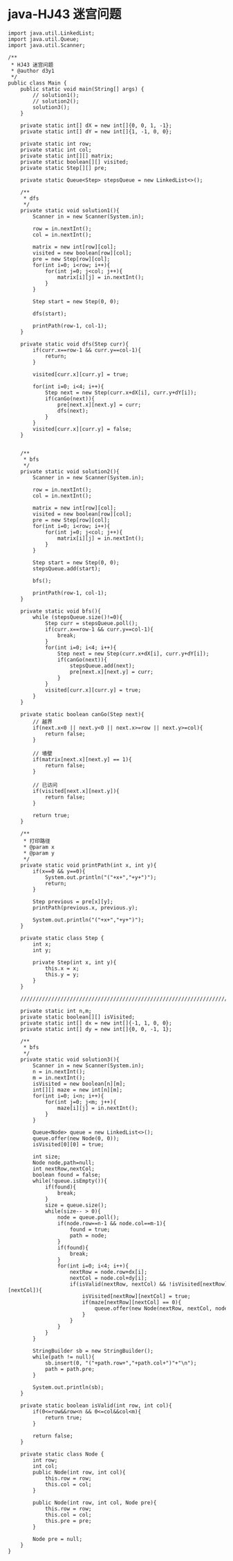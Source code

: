 # java-HJ43 迷宫问题


    import java.util.LinkedList;
    import java.util.Queue;
    import java.util.Scanner;
    
    /**
     * HJ43 迷宫问题
     * @author d3y1
     */
    public class Main {
        public static void main(String[] args) {
            // solution1();
            // solution2();
            solution3();
        }
    
        private static int[] dX = new int[]{0, 0, 1, -1};
        private static int[] dY = new int[]{1, -1, 0, 0};
    
        private static int row;
        private static int col;
        private static int[][] matrix;
        private static boolean[][] visited;
        private static Step[][] pre;
    
        private static Queue<Step> stepsQueue = new LinkedList<>();
    
        /**
         * dfs
         */
        private static void solution1(){
            Scanner in = new Scanner(System.in);
            
            row = in.nextInt();
            col = in.nextInt();
    
            matrix = new int[row][col];
            visited = new boolean[row][col];
            pre = new Step[row][col];
            for(int i=0; i<row; i++){
                for(int j=0; j<col; j++){
                    matrix[i][j] = in.nextInt();
                }
            }
    
            Step start = new Step(0, 0);
    
            dfs(start);
    
            printPath(row-1, col-1);
        }
    
        private static void dfs(Step curr){
            if(curr.x==row-1 && curr.y==col-1){
                return;
            }
    
            visited[curr.x][curr.y] = true;
    
            for(int i=0; i<4; i++){
                Step next = new Step(curr.x+dX[i], curr.y+dY[i]);
                if(canGo(next)){
                    pre[next.x][next.y] = curr;
                    dfs(next);
                }
            }
            visited[curr.x][curr.y] = false;
        }
    
    
        /**
         * bfs
         */
        private static void solution2(){
            Scanner in = new Scanner(System.in);
    
            row = in.nextInt();
            col = in.nextInt();
    
            matrix = new int[row][col];
            visited = new boolean[row][col];
            pre = new Step[row][col];
            for(int i=0; i<row; i++){
                for(int j=0; j<col; j++){
                    matrix[i][j] = in.nextInt();
                }
            }
    
            Step start = new Step(0, 0);
            stepsQueue.add(start);
    
            bfs();
    
            printPath(row-1, col-1);
        }
    
        private static void bfs(){
            while (stepsQueue.size()!=0){
                Step curr = stepsQueue.poll();
                if(curr.x==row-1 && curr.y==col-1){
                    break;
                }
                for(int i=0; i<4; i++){
                    Step next = new Step(curr.x+dX[i], curr.y+dY[i]);
                    if(canGo(next)){
                        stepsQueue.add(next);
                        pre[next.x][next.y] = curr;
                    }
                }
                visited[curr.x][curr.y] = true;
            }
        }
    
        private static boolean canGo(Step next){
            // 越界
            if(next.x<0 || next.y<0 || next.x>=row || next.y>=col){
                return false;
            }
    
            // 墙壁
            if(matrix[next.x][next.y] == 1){
                return false;
            }
    
            // 已访问
            if(visited[next.x][next.y]){
                return false;
            }
    
            return true;
        }
    
        /**
         * 打印路径
         * @param x
         * @param y
         */
        private static void printPath(int x, int y){
            if(x==0 && y==0){
                System.out.println("("+x+","+y+")");
                return;
            }
    
            Step previous = pre[x][y];
            printPath(previous.x, previous.y);
    
            System.out.println("("+x+","+y+")");
        }
    
        private static class Step {
            int x;
            int y;
    
            private Step(int x, int y){
                this.x = x;
                this.y = y;
            }
        }
        
        /////////////////////////////////////////////////////////////////////////////////////
    
        private static int n,m;
        private static boolean[][] isVisited;
        private static int[] dx = new int[]{-1, 1, 0, 0};
        private static int[] dy = new int[]{0, 0, -1, 1};
    
        /**
         * bfs
         */
        private static void solution3(){
            Scanner in = new Scanner(System.in);
            n = in.nextInt();
            m = in.nextInt();
            isVisited = new boolean[n][m];
            int[][] maze = new int[n][m];
            for(int i=0; i<n; i++){
                for(int j=0; j<m; j++){
                    maze[i][j] = in.nextInt();
                }
            }
    
            Queue<Node> queue = new LinkedList<>();
            queue.offer(new Node(0, 0));
            isVisited[0][0] = true;
    
            int size;
            Node node,path=null;
            int nextRow,nextCol;
            boolean found = false;
            while(!queue.isEmpty()){
                if(found){
                    break;
                }
                size = queue.size();
                while(size-- > 0){
                    node = queue.poll();
                    if(node.row==n-1 && node.col==m-1){
                        found = true;
                        path = node;
                    }
                    if(found){
                        break;
                    }
                    for(int i=0; i<4; i++){
                        nextRow = node.row+dx[i];
                        nextCol = node.col+dy[i];
                        if(isValid(nextRow, nextCol) && !isVisited[nextRow][nextCol]){
                            isVisited[nextRow][nextCol] = true;
                            if(maze[nextRow][nextCol] == 0){
                                queue.offer(new Node(nextRow, nextCol, node));
                            }
                        }
                    }
                }
            }
    
            StringBuilder sb = new StringBuilder();
            while(path != null){
                sb.insert(0, "("+path.row+","+path.col+")"+"\n");
                path = path.pre;
            }
    
            System.out.println(sb);
        }
    
        private static boolean isValid(int row, int col){
            if(0<=row&&row<n && 0<=col&&col<m){
                return true;
            }
    
            return false;
        }
    
        private static class Node {
            int row;
            int col;
            public Node(int row, int col){
                this.row = row;
                this.col = col;
            }
    
            public Node(int row, int col, Node pre){
                this.row = row;
                this.col = col;
                this.pre = pre;
            }
    
            Node pre = null;
        }
    }

  

